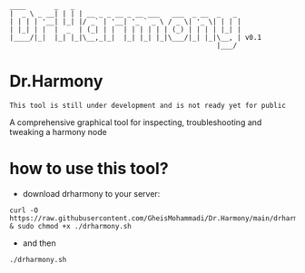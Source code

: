 ```
____       _   _                                        
|  _ \ _ __| | | | __ _ _ __ _ __ ___   ___  _ __  _   _ 
| | | | '__| |_| |/ _` | '__| '_ ` _ \ / _ \| '_ \| | | |
| |_| | |  |  _  | (_| | |  | | | | | | (_) | | | | |_| |
|____/|_|  |_| |_|\__,_|_|  |_| |_| |_|\___/|_| |_|\__, | v0.1
                                                   |___/ 
```
# Dr.Harmony
`
This tool is still under development and is not ready yet for public
`

A comprehensive graphical tool for inspecting, troubleshooting and tweaking a harmony node


# how to use this tool?
- download drharmony to your server:

```
curl -O https://raw.githubusercontent.com/GheisMohammadi/Dr.Harmony/main/drharmony.sh & sudo chmod +x ./drharmony.sh
```

- and then

```
./drharmony.sh
```
